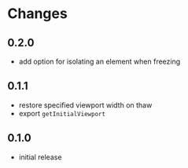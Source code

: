 # Changes

## 0.2.0

- add option for isolating an element when freezing

## 0.1.1

- restore specified viewport width on thaw
- export `getInitialViewport`

## 0.1.0

- initial release
